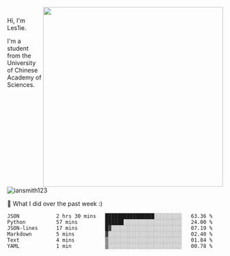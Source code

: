 <img align="right" src="https://github-readme-stats.vercel.app/api?username=iansmith123&show_icons=true&hide_border=true" width="420">

### 
Hi, I'm Les1ie. 

I'm a student from the University of Chinese Academy of Sciences.

<img src="https://komarev.com/ghpvc/?username=iansmith123" alt="iansmith123" />




🔭 What I did over the past week :)
<!--START_SECTION:waka-->

```text
JSON            2 hrs 30 mins   ████████████████░░░░░░░░░   63.36 %
Python          57 mins         ██████░░░░░░░░░░░░░░░░░░░   24.00 %
JSON-lines      17 mins         █▓░░░░░░░░░░░░░░░░░░░░░░░   07.19 %
Markdown        5 mins          ▓░░░░░░░░░░░░░░░░░░░░░░░░   02.40 %
Text            4 mins          ▒░░░░░░░░░░░░░░░░░░░░░░░░   01.84 %
YAML            1 min           ▒░░░░░░░░░░░░░░░░░░░░░░░░   00.78 %
```

<!--END_SECTION:waka-->


<!--
**IanSmith123/IanSmith123** is a ✨ _special_ ✨ repository because its `README.md` (this file) appears on your GitHub profile.
<img src="https://github.githubassets.com/images/spinners/octocat-spinner-64.gif">

Here are some ideas to get you started:

- 🔭 I’m currently working on ...
- 🌱 I’m currently learning ...
- 👯 I’m looking to collaborate on ...
- 🤔 I’m looking for help with ...
- 💬 Ask me about ...
- 📫 How to reach me: ...
- 😄 Pronouns: ...
- ⚡ Fun fact: ...
-->
